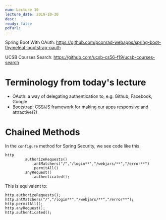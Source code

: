 ```yaml
---
num: Lecture 10
lecture_date: 2019-10-30
desc:
ready: false
pdfurl:
---
```


Spring Boot With OAuth: <https://github.com/pconrad-webapps/spring-boot-thymeleaf-bootstrap-oauth>

UCSB Courses Search: <https://github.com/ucsb-cs56-f19/ucsb-courses-search>

# Terminology from today's lecture

* OAuth: a way of delegating authentication to, e.g. Github, Facebook, Google
* Bootstrap: CSS/JS framework for making our apps responsive and attractive(?)

# Chained Methods

In the `configure` method for Spring Security, we see code like this:

```
http
        .authorizeRequests()
            .antMatchers("/","/login**","/webjars/**","/error**")
            .permitAll()
        .anyRequest()
            .authenticated();
```

This is equivalent to:

```
http.authorizeRequests();
http.antMatchers("/","/login**","/webjars/**","/error**");
http.permitAll();
http.anyRequest();
http.authenticated();
```
            
       
